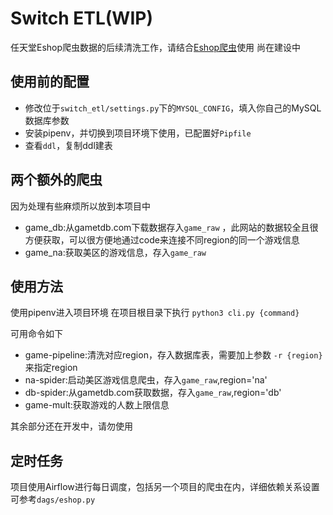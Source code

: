 # Switch ETL(WIP)

任天堂Eshop爬虫数据的后续清洗工作，请结合[Eshop爬虫](https://github.com/user919lx/crawler)使用
尚在建设中

## 使用前的配置

* 修改位于`switch_etl/settings.py`下的`MYSQL_CONFIG`，填入你自己的MySQL数据库参数
* 安装pipenv，并切换到项目环境下使用，已配置好`Pipfile`
* 查看`ddl`，复制ddl建表



## 两个额外的爬虫

因为处理有些麻烦所以放到本项目中

* game_db:从gametdb.com下载数据存入`game_raw` ，此网站的数据较全且很方便获取，可以很方便地通过code来连接不同region的同一个游戏信息
* game_na:获取美区的游戏信息，存入`game_raw`



## 使用方法

使用pipenv进入项目环境
在项目根目录下执行 `python3 cli.py {command}`

可用命令如下

* game-pipeline:清洗对应region，存入数据库表，需要加上参数 `-r {region}`来指定region
* na-spider:启动美区游戏信息爬虫，存入`game_raw`,region='na'
* db-spider:从gametdb.com获取数据，存入`game_raw`,region='db'
* game-mult:获取游戏的人数上限信息

其余部分还在开发中，请勿使用

## 定时任务

项目使用Airflow进行每日调度，包括另一个项目的爬虫在内，详细依赖关系设置可参考`dags/eshop.py`
